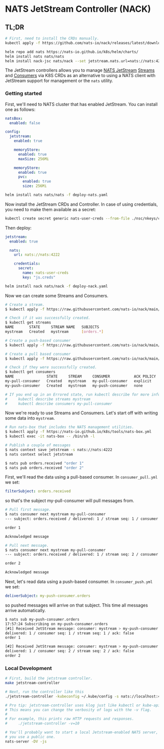 # NATS JetStream Controller (NACK)

## TL;DR

```bash
# First, need to install the CRDs manually.
kubectl apply -f https://github.com/nats-io/nack/releases/latest/download/crds.yml

helm repo add nats https://nats-io.github.io/k8s/helm/charts/
helm install nats nats/nats
helm install nack-jsc nats/nack --set jetstream.nats.url=nats://nats:4222
```

The JetStream controllers allows you to manage [NATS JetStream](https://github.com/nats-io/jetstream)
[Streams](https://github.com/nats-io/jetstream#streams-1) and
[Consumers](https://github.com/nats-io/jetstream#consumers-1) via K8S CRDs as an alternative to
using a NATS client with JetStream support for management or the `nats` utility.

### Getting started

First, we'll need to NATS cluster that has enabled JetStream. You can install
one as follows:

```yaml
natsBox:
  enabled: false

config:
  jetstream:
    enabled: true

    memoryStore:
      enabled: true
      maxSize: 256Mi

    memoryStore:
      enabled: true
      pvc:
        enabled: true
        size: 256Mi
```

```sh
helm install nats nats/nats -f deploy-nats.yaml
```

Now install the JetStream CRDs and Controller. In case of using credentials, you need to make them available as a secret:

```sh
kubectl create secret generic nats-user-creds --from-file ./nsc/nkeys/creds/KO/JS1/js.creds
```

Then deploy:

```yaml
jetstream:
  enabled: true

  nats:
    url: nats://nats:4222

    credentials:
      secret:
        name: nats-user-creds
        key: "js.creds"
```

```sh
helm install nack nats/nack -f deploy-nack.yaml
```

Now we can create some Streams and Consumers.

```sh
# Create a stream.
$ kubectl apply -f https://raw.githubusercontent.com/nats-io/nack/main/deploy/examples/stream.yml

# Check if it was successfully created.
$ kubectl get streams
NAME       STATE     STREAM NAME   SUBJECTS
mystream   Created   mystream      [orders.*]

# Create a push-based consumer
$ kubectl apply -f https://raw.githubusercontent.com/nats-io/nack/main/deploy/examples/consumer_push.yml

# Create a pull based consumer
$ kubectl apply -f https://raw.githubusercontent.com/nats-io/nack/main/deploy/examples/consumer_pull.yml

# Check if they were successfully created.
$ kubectl get consumers
NAME               STATE     STREAM     CONSUMER           ACK POLICY
my-pull-consumer   Created   mystream   my-pull-consumer   explicit
my-push-consumer   Created   mystream   my-push-consumer   none

# If you end up in an Errored state, run kubectl describe for more info.
#     kubectl describe streams mystream
#     kubectl describe consumers my-pull-consumer
```

Now we're ready to use Streams and Consumers. Let's start off with writing some
data into `mystream`.

```sh
# Run nats-box that includes the NATS management utilities.
$ kubectl apply -f https://nats-io.github.io/k8s/tools/nats-box.yml
$ kubectl exec -it nats-box -- /bin/sh -l

# Publish a couple of messages
$ nats context save jetstream -s nats://nats:4222
$ nats context select jetstream

$ nats pub orders.received "order 1"
$ nats pub orders.received "order 2"
```

First, we'll read the data using a pull-based consumer. In `consumer_pull.yml`
we set:

```yaml
filterSubject: orders.received
```

so that's the subject my-pull-consumer will pull messages from.

```sh
# Pull first message.
$ nats consumer next mystream my-pull-consumer
--- subject: orders.received / delivered: 1 / stream seq: 1 / consumer seq: 1

order 1

Acknowledged message

# Pull next message.
$ nats consumer next mystream my-pull-consumer
--- subject: orders.received / delivered: 1 / stream seq: 2 / consumer seq: 2

order 2

Acknowledged message
```

Next, let's read data using a push-based consumer. In `consumer_push.yml` we set:

```yaml
deliverSubject: my-push-consumer.orders
```

so pushed messages will arrive on that subject. This time all messages arrive
automatically.

```sh
$ nats sub my-push-consumer.orders
17:57:24 Subscribing on my-push-consumer.orders
[#1] Received JetStream message: consumer: mystream > my-push-consumer / subject: orders.received /
delivered: 1 / consumer seq: 1 / stream seq: 1 / ack: false
order 1

[#2] Received JetStream message: consumer: mystream > my-push-consumer / subject: orders.received /
delivered: 1 / consumer seq: 2 / stream seq: 2 / ack: false
order 2
```

### Local Development

```sh
# First, build the jetstream controller.
make jetstream-controller

# Next, run the controller like this
./jetstream-controller -kubeconfig ~/.kube/config -s nats://localhost:4222

# Pro tip: jetstream-controller uses klog just like kubectl or kube-apiserver.
# This means you can change the verbosity of logs with the -v flag.
#
# For example, this prints raw HTTP requests and responses.
#     ./jetstream-controller -v=10

# You'll probably want to start a local Jetstream-enabled NATS server, unless
# you use a public one.
nats-server -DV -js
```
